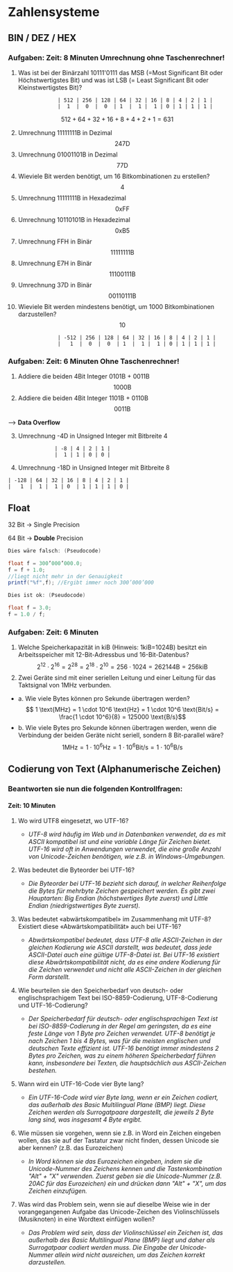 # Zahlensysteme


## BIN / DEZ / HEX

### Aufgaben: Zeit: 8 Minuten Umrechnung ohne Taschenrechner!
1. Was ist bei der Binärzahl 10111'0111 das MSB (=Most Significant Bit oder
Höchstwertigstes Bit) und was ist LSB (= Least Significant Bit oder
Kleinstwertigstes Bit)?

```
                | 512 | 256 | 128 | 64 | 32 | 16 | 8 | 4 | 2 | 1 |
                |  1  |  0  |  0  | 1  |  1 |  1 | 0 | 1 | 1 | 1 |   
```

$$ 512 + 64 + 32 + 16 + 8 + 4 + 2 + 1 = 631$$

2. Umrechnung 11111111B in Dezimal 
$$247\text{D}$$
3. Umrechnung 01001101B in Dezimal
$$77\text{D}$$
4. Wieviele Bit werden benötigt, um 16 Bitkombinationen zu erstellen?
$$4$$
5. Umrechnung 11111111B in Hexadezimal
$$0\text{xFF}$$
6. Umrechnung 10110101B in Hexadezimal
$$0\text{xB}5$$
7. Umrechnung FFH in Binär
$$1111 1111\text{B}$$
8. Umrechnung E7H in Binär
$$1110 0111\text{B}$$
9. Umrechnung 37D in Binär
$$0011 0111\text{B}$$
10. Wieviele Bit werden mindestens benötigt, um 1000 Bitkombinationen darzustellen?
$$10$$


```
                | -512 | 256 | 128 | 64 | 32 | 16 | 8 | 4 | 2 | 1 |
                |   1  |  0  |  0  | 1  |  1 |  1 | 0 | 1 | 1 | 1 |   
``` 

### Aufgaben: Zeit: 6 Minuten Ohne Taschenrechner!
1. Addiere die beiden 4Bit Integer 0101B + 0011B
$$1000\text{B}$$
2. Addiere die beiden 4Bit Integer 1101B + 0110B
$$0011\text{B}$$

 --> **Data Overflow**

3. Umrechnung -4D in Unsigned Integer mit Bitbreite 4

```
               | -8 | 4 | 2 | 1 |
               |  1 | 1 | 0 | 0 |
```
4. Umrechnung -18D in Unsigned Integer mit Bitbreite 8
```
| -128 | 64 | 32 | 16 | 8 | 4 | 2 | 1 |
|   1  |  1 |  1 | 0  | 1 | 1 | 1 | 0 |
```

## Float

32 Bit -> Single Precision

64 Bit -> **Double** Precision


```java
Dies wäre falsch: (Pseudocode)

float f = 300’000’000.0;
f = f + 1.0;
//liegt nicht mehr in der Genauigkeit
printf("%f",f); //Ergibt immer noch 300’000’000
```

```java
Dies ist ok: (Pseudocode)

float f = 3.0;
f = 1.0 / f;
```

### Aufgaben: Zeit: 6 Minuten

1. Welche Speicherkapazität in kiB (Hinweis: 1kiB=1024B) besitzt ein Arbeitsspeicher mit 12-Bit-Adressbus und 16-Bit-Datenbus?
$$ 2^{12} \cdot 2^{16} = 2^{28} = 2^{18} \cdot 2^{10} = 256 \cdot 1024 = 262144 \text{B} = 256 \text{kiB}$$
2. Zwei Geräte sind mit einer seriellen Leitung und einer Leitung für das Taktsignal von 1MHz verbunden.
- a. Wie viele Bytes können pro Sekunde übertragen werden?
$$ 1 \text{MHz} = 1 \cdot 10^6 \text{Hz} = 1 \cdot 10^6 \text{Bit/s} = \frac{1 \cdot 10^6}{8} = 125000 \text{B/s}$$
- b. Wie viele Bytes pro Sekunde können übertragen werden, wenn die Verbindung
der beiden Geräte nicht seriell, sondern 8 Bit-parallel wäre?
$$ 1 \text{MHz} = 1 \cdot 10^6 \text{Hz} = 1 \cdot 10^6 \text{Bit/s} = 1 \cdot 10^6 \text{B/s}$$
## Codierung von Text (Alphanumerische Zeichen)
### Beantworten sie nun die folgenden Kontrollfragen: 
#### Zeit: 10 Minuten
1. Wo wird UTF8 eingesetzt, wo UTF-16?
   - _UTF-8 wird häufig im Web und in Datenbanken verwendet, da es mit ASCII kompatibel ist und eine variable Länge für Zeichen bietet. UTF-16 wird oft in Anwendungen verwendet, die eine große Anzahl von Unicode-Zeichen benötigen, wie z.B. in Windows-Umgebungen._
2. Was bedeutet die Byteorder bei UTF-16?
   - _Die Byteorder bei UTF-16 bezieht sich darauf, in welcher Reihenfolge die Bytes für mehrbyte Zeichen gespeichert werden. Es gibt zwei Hauptarten: Big Endian (höchstwertiges Byte zuerst) und Little Endian (niedrigstwertiges Byte zuerst)._

3. Was bedeutet «abwärtskompatibel» im Zusammenhang mit UTF-8? Existiert diese
«Abwärtskompatibilität» auch bei UTF-16?
    - _Abwärtskompatibel bedeutet, dass UTF-8 alle ASCII-Zeichen in der gleichen Kodierung wie ASCII darstellt, was bedeutet, dass jede ASCII-Datei auch eine gültige UTF-8-Datei ist. Bei UTF-16 existiert diese Abwärtskompatibilität nicht, da es eine andere Kodierung für die Zeichen verwendet und nicht alle ASCII-Zeichen in der gleichen Form darstellt._
4. Wie beurteilen sie den Speicherbedarf von deutsch- oder englischsprachigem Text
bei ISO-8859-Codierung, UTF-8-Codierung und UTF-16-Codierung?
    - _Der Speicherbedarf für deutsch- oder englischsprachigen Text ist bei ISO-8859-Codierung in der Regel am geringsten, da es eine feste Länge von 1 Byte pro Zeichen verwendet. UTF-8 benötigt je nach Zeichen 1 bis 4 Bytes, was für die meisten englischen und deutschen Texte effizient ist. UTF-16 benötigt immer mindestens 2 Bytes pro Zeichen, was zu einem höheren Speicherbedarf führen kann, insbesondere bei Texten, die hauptsächlich aus ASCII-Zeichen bestehen._
5. Wann wird ein UTF-16-Code vier Byte lang?
    - _Ein UTF-16-Code wird vier Byte lang, wenn er ein Zeichen codiert, das außerhalb des Basic Multilingual Plane (BMP) liegt. Diese Zeichen werden als Surrogatpaare dargestellt, die jeweils 2 Byte lang sind, was insgesamt 4 Byte ergibt._
6. Wie müssen sie vorgehen, wenn sie z.B. in Word ein Zeichen eingeben wollen, das sie auf der
Tastatur zwar nicht finden, dessen Unicode sie aber kennen? (z.B. das Eurozeichen)
    - _In Word können sie das Eurozeichen eingeben, indem sie die Unicode-Nummer des Zeichens kennen und die Tastenkombination "Alt" + "X" verwenden. Zuerst geben sie die Unicode-Nummer (z.B. 20AC für das Eurozeichen) ein und drücken dann "Alt" + "X", um das Zeichen einzufügen._
7. Was wird das Problem sein, wenn sie auf dieselbe Weise wie in der vorangegangenen Aufgabe
das Unicode-Zeichen des Violinschlüssels (Musiknoten) in eine Wordtext einfügen wollen?
    - _Das Problem wird sein, dass der Violinschlüssel ein Zeichen ist, das außerhalb des Basic Multilingual Plane (BMP) liegt und daher als Surrogatpaar codiert werden muss. Die Eingabe der Unicode-Nummer allein wird nicht ausreichen, um das Zeichen korrekt darzustellen._